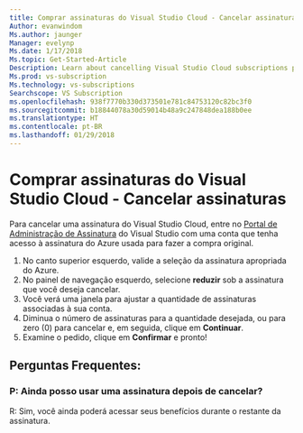 ```yaml
---
title: Comprar assinaturas do Visual Studio Cloud - Cancelar assinaturas
Author: evanwindom
Ms.author: jaunger
Manager: evelynp
Ms.date: 1/17/2018
Ms.topic: Get-Started-Article
Description: Learn about cancelling Visual Studio Cloud subscriptions purchased through Visual Studio Marketplace
Ms.prod: vs-subscription
Ms.technology: vs-subscriptions
Searchscope: VS Subscription
ms.openlocfilehash: 938f7770b330d373501e781c84753120c82bc3f0
ms.sourcegitcommit: b18844078a30d59014b48a9c247848dea188b0ee
ms.translationtype: HT
ms.contentlocale: pt-BR
ms.lasthandoff: 01/29/2018
---
```

# <a name="buying-visual-studio-cloud-subscriptions---cancelling-subscriptions"></a>Comprar assinaturas do Visual Studio Cloud - Cancelar assinaturas

Para cancelar uma assinatura do Visual Studio Cloud, entre no [Portal de Administração de Assinatura](https://manage.visualstudio.com/) do Visual Studio com uma conta que tenha acesso à assinatura do Azure usada para fazer a compra original.
1.  No canto superior esquerdo, valide a seleção da assinatura apropriada do Azure.
2.  No painel de navegação esquerdo, selecione **reduzir** sob a assinatura que você deseja cancelar.
3.  Você verá uma janela para ajustar a quantidade de assinaturas associadas à sua conta.
4.  Diminua o número de assinaturas para a quantidade desejada, ou para zero (0) para cancelar e, em seguida, clique em **Continuar**.
5.  Examine o pedido, clique em **Confirmar** e pronto!
## <a name="faq"></a>Perguntas Frequentes:
### <a name="q--can-i-still-use-a-subscription-after-i-cancel"></a>P: Ainda posso usar uma assinatura depois de cancelar?
R: Sim, você ainda poderá acessar seus benefícios durante o restante da assinatura.
